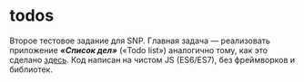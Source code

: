 # todos
Второе тестовое задание для SNP. Главная задача — реализовать приложение ***«Список дел»*** («Todo list») аналогично тому, как это сделано [здесь](https://todomvc.com/examples/javascript-es6/dist/). Код написан на чистом JS (ES6/ES7), без фреймворков и библиотек.
